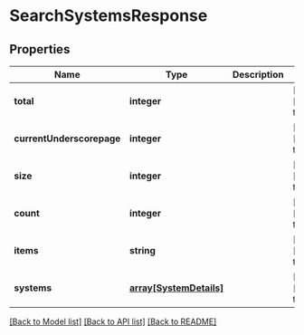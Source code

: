# SearchSystemsResponse

## Properties
Name | Type | Description | Notes
------------ | ------------- | ------------- | -------------
**total** | **integer** |  | [optional] [default to null]
**currentUnderscorepage** | **integer** |  | [optional] [default to null]
**size** | **integer** |  | [optional] [default to null]
**count** | **integer** |  | [optional] [default to null]
**items** | **string** |  | [optional] [default to null]
**systems** | [**array[SystemDetails]**](SystemDetails.md) |  | [optional] [default to null]

[[Back to Model list]](../README.md#documentation-for-models) [[Back to API list]](../README.md#documentation-for-api-endpoints) [[Back to README]](../README.md)


